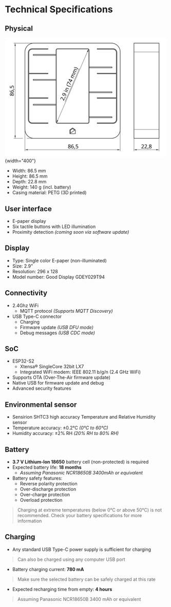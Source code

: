 # Technical Specifications

## Physical

![Dimensions](assets/dimensions.png){width="400"}

* Width: 86.5 mm
* Height: 86.5 mm
* Depth: 22.8 mm
* Weight: 140 g (incl. battery)
* Casing material: PETG (3D printed)

## User interface

* E-paper display
* Six tactile buttons with LED illumination
* Proximity detection *(coming soon via software update)*

## Display

* Type: Single color E-paper (non-illuminated)
* Size: 2.9"
* Resolution: 296 x 128
* Model number: Good Display GDEY029T94

## Connectivity

* 2.4Ghz WiFi
    * MQTT protocol *(Supports MQTT Discovery)*
* USB Type-C connector
    * Charging
    * Firmware update *(USB DFU mode)*
    * Debug messages *(USB CDC mode)*

## SoC

* ESP32-S2
    * Xtensa® Single­Core 32­bit LX7
    * Integrated WiFi modem: IEEE 802.11 b/g/n (2.4 GHz Wi­Fi)
* Supports OTA (Over-The-Air firmware update)
* Native USB for firmware update and debug
* Advanced security features

## Environmental sensor

* Sensirion SHTC3 high accuracy Temperature and Relative Humidity sensor
* Temperature accuracy: ±0.2°C *(0°C to 60°C)*
* Humidity accuracy: ±2% RH *(20% RH to 80% RH)*

## Battery

* **3.7 V Lithium-Ion 18650** battery cell (non-protected) is required
* Expected battery life: **18 months**
    * *Assuming Panasonic NCR18650B 3400mAh or equivalent*
* Battery safety features:
    * Reverse polarity protection
    * Over-discharge protection
    * Over-charge protection
    * Overload protection

> Charging at extreme temperatures (below 0°C or above 50°C) is not recommended. Check your battery specifications for more information

## Charging

* Any standard USB Type-C power supply is sufficient for charging
> Can also be charged using any computer USB port
* Battery charging current: **780 mA**
> Make sure the selected battery can be safely charged at this rate
* Expected recharging time from empty: **4 hours**
> Assuming Panasonic NCR18650B 3400  mAh or equivalent

